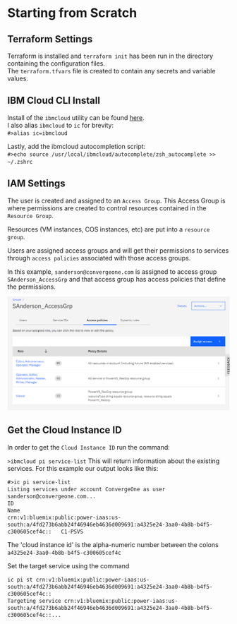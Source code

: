 # Starting from Scratch


## Terraform Settings
Terraform is installed and `terraform init` has been run in the directory containing the configuration files.  
The `terraform.tfvars` file is created to contain any secrets and variable values.


## IBM Cloud CLI Install
Install of the `ibmcloud` utility can be found [here](https://cloud.ibm.com/docs/cli?topic=cli-getting-started).  
I also alias `ibmcloud` to `ic` for brevity:  
`#>alias ic=ibmcloud`

Lastly, add the ibmcloud autocompletion script:  
`#>echo source /usr/local/ibmcloud/autocomplete/zsh_autocomplete >> ~/.zshrc`


## IAM Settings
The user is created and assigned to an `Access Group`.  This Access Group is where permissions are created to control resources contained in the `Resource Group`.  

Resources (VM instances, COS instances, etc) are put into a `resource group`.  

Users are assigned access groups and will get their permissions to services through `access policies` associated with those access groups. 

In this example, `sanderson@convergeone.com` is assigned to access group `SAnderson_AccessGrp` and that access group has access policies that define the permissions.

![AccessGroup](./images/accessgroup.PNG)


## Get the Cloud Instance ID
In order to get the `Cloud Instance ID` run the command:

`>ibmcloud pi service-list`
This will return information about the existing services.  For this example our output looks like this:
```
#>ic pi service-list
Listing services under account ConvergeOne as user sanderson@convergeone.com...
ID                                                                                                                    Name
crn:v1:bluemix:public:power-iaas:us-south:a/4fd273b6abb24f46946eb4636d009691:a4325e24-3aa0-4b8b-b4f5-c300605cef4c::   C1-PSVS
```
The 'cloud instance id' is the alpha-numeric number between the colons `a4325e24-3aa0-4b8b-b4f5-c300605cef4c`

Set the target service using the command 
```
ic pi st crn:v1:bluemix:public:power-iaas:us-south:a/4fd273b6abb24f46946eb4636d009691:a4325e24-3aa0-4b8b-b4f5-c300605cef4c::
Targeting service crn:v1:bluemix:public:power-iaas:us-south:a/4fd273b6abb24f46946eb4636d009691:a4325e24-3aa0-4b8b-b4f5-c300605cef4c::...
```

